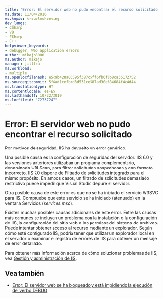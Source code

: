 ```yaml
---
title: 'Error: El servidor web no pudo encontrar el recurso solicitado | Microsoft Docs'
ms.date: 11/04/2016
ms.topic: troubleshooting
dev_langs:
- CSharp
- VB
- FSharp
- C++
helpviewer_keywords:
- debugger, Web application errors
author: mikejo5000
ms.author: mikejo
manager: jillfra
ms.workload:
- multiple
ms.openlocfilehash: e5c9b428a03595f387c5ff6fb6f0b8ca35172752
ms.sourcegitcommit: 5f6ad1cefbcd3d531ce587ad30e684684f4c4d44
ms.translationtype: HT
ms.contentlocale: es-ES
ms.lasthandoff: 10/22/2019
ms.locfileid: "72737247"
---
```

# <a name="error-the-web-server-could-not-find-the-requested-resource"></a>Error: El servidor web no pudo encontrar el recurso solicitado
Por motivos de seguridad, IIS ha devuelto un error genérico.

Una posible causa es la configuración de seguridad del servidor. IIS 6.0 y las versiones anteriores utilizaban un programa complementario, denominado URLScan, para filtrar solicitudes sospechosas y con formato incorrecto. IIS 7.0 dispone de Filtrado de solicitudes integrado para el mismo propósito. En ambos casos, un filtrado de solicitudes demasiado restrictivo puede impedir que Visual Studio depure el servidor.

Otra posible causa de este error es que no se ha iniciado el servicio W3SVC para IIS. Compruebe que este servicio se ha iniciado (atenuado) en la ventana Servicios (*services.msc*).

Existen muchas posibles causas adicionales de este error. Entre las causas más comunes se incluyen un problema con la instalación o la configuración de IIS, la configuración del sitio web o los permisos del sistema de archivos. Puede intentar obtener acceso al recurso mediante un explorador. Según cómo esté configurado IIS, podría tener que utilizar un explorador local en el servidor o examinar el registro de errores de IIS para obtener un mensaje de error detallado.

 Para obtener más información acerca de cómo solucionar problemas de IIS, vea [Gestión y administración de IIS](/iis/manage/provisioning-and-managing-iis/iis-management-and-administration).

## <a name="see-also"></a>Vea también
- [Error: El servidor web se ha bloqueado y está impidiendo la ejecución del verbo DEBUG](../debugger/error-the-web-server-has-been-locked-down-and-is-blocking-the-debug-verb.md)